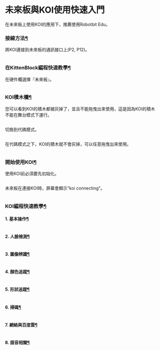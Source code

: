 # 未來板與KOI使用快速入門

在未來板上使用KOI的應用下，推薦使用Robotbit Edu。

### 接線方法[¶](broken-reference)

將KOI連接到未來板的通訊接口上(P2, P12)。

<figure><img src="https://kittenbothk.readthedocs.io/en/latest/_images/wire.png" alt=""><figcaption></figcaption></figure>

### 在KittenBlock編程快速教學[¶](broken-reference)

在硬件欄選擇『未來板』。

<figure><img src="https://kittenbothk.readthedocs.io/en/latest/_images/kb1.png" alt=""><figcaption></figcaption></figure>

### KOI積木欄[¶](broken-reference)

您可以看到KOI的積木都被灰掉了，並且不能拖曳出來使用，這是因為KOI的積木不能在舞台模式下運行。

<figure><img src="https://kittenbothk.readthedocs.io/en/latest/_images/kb2.png" alt=""><figcaption></figcaption></figure>

切換到代碼模式。

<figure><img src="https://kittenbothk.readthedocs.io/en/latest/_images/kb3.png" alt=""><figcaption></figcaption></figure>

在代碼模式之下，KOI的積木就不會灰掉，可以任意拖曳出來使用。

<figure><img src="https://kittenbothk.readthedocs.io/en/latest/_images/kb4.png" alt=""><figcaption></figcaption></figure>

### 開始使用KOI[¶](broken-reference)

使用KOI前必須要先初始化。

<figure><img src="https://kittenbothk.readthedocs.io/en/latest/_images/kb5.png" alt=""><figcaption></figcaption></figure>

未來板在連接KOI時，屏幕會顯示”koi connecting”。

<figure><img src="https://kittenbothk.readthedocs.io/en/latest/_images/kb6.jpg" alt=""><figcaption></figcaption></figure>

### KOI編程快速教學[¶](broken-reference)

#### 1. 基本操作[¶](broken-reference)

<figure><img src="https://kittenbothk.readthedocs.io/en/latest/_images/koi_basic.png" alt=""><figcaption></figcaption></figure>

#### 2. 人臉檢測[¶](broken-reference)

<figure><img src="https://kittenbothk.readthedocs.io/en/latest/_images/koi_face.png" alt=""><figcaption></figcaption></figure>

#### 3. 圖像辨識[¶](broken-reference)

<figure><img src="https://kittenbothk.readthedocs.io/en/latest/_images/koi_classifier.png" alt=""><figcaption></figcaption></figure>

#### 4. 顏色追蹤[¶](broken-reference)

<figure><img src="https://kittenbothk.readthedocs.io/en/latest/_images/koi_color.png" alt=""><figcaption></figcaption></figure>

#### 5. 形狀追蹤[¶](broken-reference)

<figure><img src="https://kittenbothk.readthedocs.io/en/latest/_images/koi_shape.png" alt=""><figcaption></figcaption></figure>

#### 6. 掃碼[¶](broken-reference)

<figure><img src="https://kittenbothk.readthedocs.io/en/latest/_images/koi_code.png" alt=""><figcaption></figcaption></figure>

#### 7. 網絡與百度雲[¶](broken-reference)

<figure><img src="https://kittenbothk.readthedocs.io/en/latest/_images/koi_baidu.png" alt=""><figcaption></figcaption></figure>

#### 8. 語音相關[¶](broken-reference)

<figure><img src="https://kittenbothk.readthedocs.io/en/latest/_images/koi_speech.png" alt=""><figcaption></figcaption></figure>
